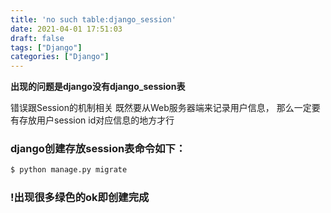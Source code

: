 ```yaml
---
title: 'no such table:django_session'
date: 2021-04-01 17:51:03
draft: false
tags: ["Django"]
categories: ["Django"]
---
```



**出现的问题是django没有django_session表**

错误跟Session的机制相关
既然要从Web服务器端来记录用户信息，
那么一定要有存放用户session id对应信息的地方才行

### django创建存放session表命令如下：

```bash
$ python manage.py migrate
```

### !出现很多绿色的ok即创建完成
